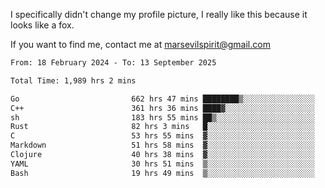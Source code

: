 I specifically didn't change my profile picture, I really like this because it looks like a fox.

If you want to find me, contact me at marsevilspirit@gmail.com

<!--START_SECTION:waka-->

```txt
From: 18 February 2024 - To: 13 September 2025

Total Time: 1,989 hrs 2 mins

Go                         662 hrs 47 mins ████████▒░░░░░░░░░░░░░░░░   33.32 %
C++                        361 hrs 36 mins ████▓░░░░░░░░░░░░░░░░░░░░   18.18 %
sh                         183 hrs 55 mins ██▒░░░░░░░░░░░░░░░░░░░░░░   09.25 %
Rust                       82 hrs 3 mins   █░░░░░░░░░░░░░░░░░░░░░░░░   04.13 %
C                          53 hrs 55 mins  ▓░░░░░░░░░░░░░░░░░░░░░░░░   02.71 %
Markdown                   51 hrs 58 mins  ▓░░░░░░░░░░░░░░░░░░░░░░░░   02.61 %
Clojure                    40 hrs 38 mins  ▓░░░░░░░░░░░░░░░░░░░░░░░░   02.04 %
YAML                       30 hrs 51 mins  ▒░░░░░░░░░░░░░░░░░░░░░░░░   01.55 %
Bash                       19 hrs 49 mins  ▒░░░░░░░░░░░░░░░░░░░░░░░░   01.00 %
```

<!--END_SECTION:waka-->
